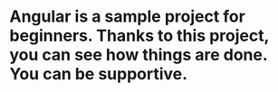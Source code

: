 # Angular is a sample project for beginners. Thanks to this project, you can see how things are done. You can be supportive. 
